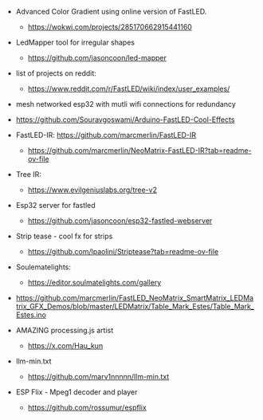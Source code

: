   * Advanced Color Gradient using online version of FastLED.
    * https://wokwi.com/projects/285170662915441160
  * LedMapper tool for irregular shapes
    * https://github.com/jasoncoon/led-mapper
  * list of projects on reddit:
    * https://www.reddit.com/r/FastLED/wiki/index/user_examples/
  * mesh networked esp32 with mutli wifi connections for redundancy

  * https://github.com/Souravgoswami/Arduino-FastLED-Cool-Effects
  * FastLED-IR: https://github.com/marcmerlin/FastLED-IR
    * https://github.com/marcmerlin/NeoMatrix-FastLED-IR?tab=readme-ov-file

  * Tree IR:
    * https://www.evilgeniuslabs.org/tree-v2

  * Esp32 server for fastled
    * https://github.com/jasoncoon/esp32-fastled-webserver

  * Strip tease - cool fx for strips
    * https://github.com/lpaolini/Striptease?tab=readme-ov-file


* Soulematelights:
  * https://editor.soulmatelights.com/gallery


* https://github.com/marcmerlin/FastLED_NeoMatrix_SmartMatrix_LEDMatrix_GFX_Demos/blob/master/LEDMatrix/Table_Mark_Estes/Table_Mark_Estes.ino


* AMAZING processing.js artist
  * https://x.com/Hau_kun

* llm-min.txt
  * https://github.com/marv1nnnnn/llm-min.txt
 
* ESP Flix - Mpeg1 decoder and player
  * https://github.com/rossumur/espflix
